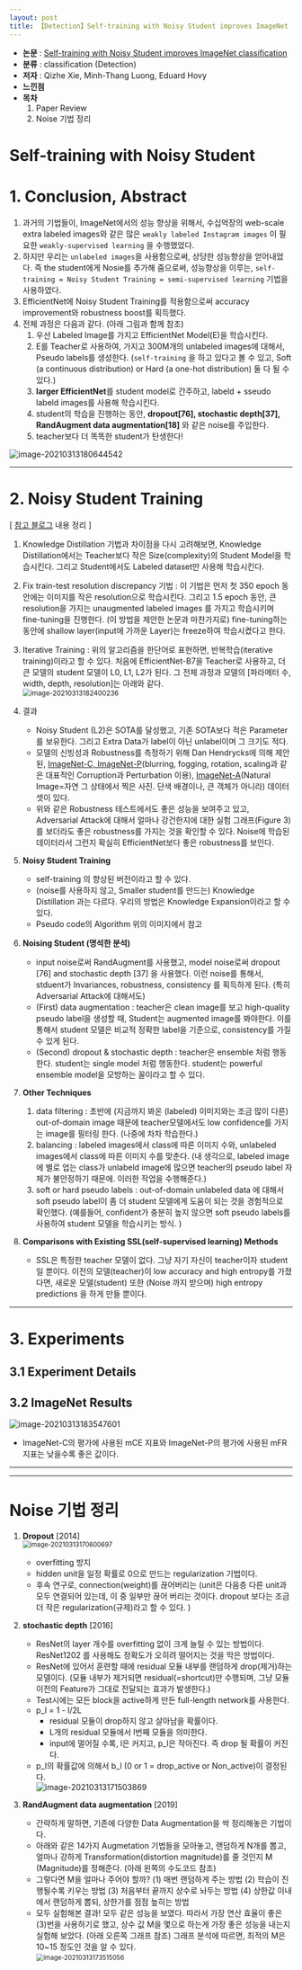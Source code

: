 ```yaml
---
layout: post
title: 【Detection】Self-training with Noisy Student improves ImageNet classification
---
```


- **논문** : [Self-training with Noisy Student improves ImageNet classification](https://arxiv.org/abs/1911.04252)
- **분류** : classification (Detection)
- **저자** : Qizhe Xie, Minh-Thang Luong, Eduard Hovy
- **느낀점** 
- **목차**
  1. Paper Review
  2. Noise 기법 정리



# Self-training with Noisy Student

# 1. Conclusion, Abstract

1. 과거의 기법들이, ImageNet에서의 성능 향상을 위해서, 수십억장의 web-scale extra labeled images와 같은 많은 `weakly labeled Instagram images` 이 필요한 `weakly-supervised learning` 을 수행했었다.
2. 하지만 우리는 `unlabeled images`을 사용함으로써, 상당한 성능향상을 얻어내었다. 즉 the student에게 Nosie를 추가해 줌으로써, 성능향상을 이루는, `self-training = Noisy Student Training = semi-supervised learning` 기법을 사용하였다. 
3. EfficientNet에 Noisy Student Training를 적용함으로써 accuracy improvement와 robustness boost를 획득했다. 
4. 전체 과정은 다음과 같다. (아래 그림과 함께 참조)
   1. 우선 Labeled Image를 가지고 EfficientNet Model(E)을 학습시킨다. 
   2. E를 Teacher로 사용하여, 가지고 300M개의 unlabeled images에 대해서, Pseudo labels를 생성한다. (`self-training` 을 하고 있다고 볼 수 있고, Soft (a continuous distribution) or Hard (a one-hot distribution) 둘 다 될 수 있다.)
   4. **larger EfficientNet**를 student model로 간주하고, labeld + sseudo labeld images를 사용해 학습시킨다. 
   5. student의 학습을 진행하는 동안, **dropout[76], stochastic depth[37], RandAugment data augmentation[18]** 와 같은 noise를 주입한다. 
   6. teacher보다 더 똑똑한 student가 탄생한다!

![image-20210313180644542](https://github.com/junha1125/Imgaes_For_GitBlog/blob/master/Typora/image-20210313180644542.png?raw=tru)



---

# 2. Noisy Student Training

\[ [참고 블로그](https://hoya012.github.io/blog/Self-training-with-Noisy-Student-improves-ImageNet-classification-Review/) 내용 정리 \]

1. Knowledge Distillation 기법과 차이점을 다시 고려해보면, Knowledge Distillation에서는 Teacher보다 작은 Size(complexity)의 Student Model을 학습시킨다. 그리고 Student에서도 Labeled dataset만 사용해 학습시킨다.
2. Fix train-test resolution discrepancy 기법 : 이 기법은 먼저 첫 350 epoch 동안에는 이미지를 작은 resolution으로 학습시킨다. 그리고 1.5 epoch 동안, 큰 resolution을 가지는 unaugmented labeled images 를 가지고 학습시키며 fine-tuning을 진행한다. (이 방법을 제안한 논문과 마찬가지로) fine-tuning하는 동안에 shallow layer(input에 가까운 Layer)는 freeze하여 학습시켰다고 한다.
3. Iterative Training : 위의 알고리즘을 한단어로 표현하면, 반복학습(iterative training)이라고 할 수 있다. 처음에 EfficientNet-B7을 Teacher로 사용하고, 더 큰 모델의 student 모델이 L0, L1, L2가 된다. 그 전체 과정과 모델의 [파라메터 수, width, depth, resolution]는 아래와 같다.    
   <img src="https://github.com/junha1125/Imgaes_For_GitBlog/blob/master/Typora/image-20210313182400236.png?raw=tru" alt="image-20210313182400236" style="zoom:85%;" />
4. 결과 
   - Noisy Student (L2)은 SOTA를 달성했고, 기존 SOTA보다 적은 Parameter를 보유한다. 그리고 Extra Data가 label이 아닌 unlabel이며 그 크기도 적다.
   - 모델의 신빙성과 Robustness를 측정하기 위해 Dan Hendrycks에 의해 제안된, [ImageNet-C, ImageNet-P](https://arxiv.org/pdf/1903.12261.pdf)(blurring, fogging, rotation, scaling과 같은 대표적인 Corruption과 Perturbation 이용), [ImageNet-A](https://arxiv.org/pdf/1907.07174.pdf)(Natural Image=자연 그 상태에서 찍은 사진. 단색 배경이나, 큰 객체가 아니라) 데이터 셋이 있다.   
   - 위와 같은 Robustness 테스트에서도 좋은 성능을 보여주고 있고,  Adversarial Attack에 대해서 얼마나 강건한지에 대한 실험 그래프(Figure 3)를 보더라도 좋은 robustness를 가지는 것을 확인할 수 있다. Noise에 학습된 데이터라서 그런지 확실히 EfficientNet보다 좋은 robustness를 보인다.

1. **Noisy Student Training**
   - self-training 의 향상된 버전이라고 할 수 있다.
   - (noise를 사용하지 않고, Smaller student를 만드는) Knowledge Distillation 과는 다르다. 우리의 방법은 Knowledge Expansion이라고 할 수 있다.
   - Pseudo code의 Algorithm 위의 이미지에서 참고
6. **Noising Student (명석한 분석)**
   - input noise로써 RandAugment를 사용했고, model noise로써 dropout [76] and stochastic depth [37] 을 사용했다. 이런 noise를 통해서, stduent가 Invariances, robustness, consistency 를 획득하게 된다. (특히 Adversarial Attack에 대해서도)
   - (First) data augmentation : teacher은 clean image를 보고 high-quality pseudo label을 생성할 때, Student는 augmented image를 봐야한다. 이를 통해서 student 모델은 비교적 정확한 label을 기준으로,  consistency를 가질 수 있게 된다. 
   - (Second) dropout & stochastic depth : teacher은 ensemble 처럼 행동한다. student는 single model 처럼 행동한다. student는 powerful ensemble model을 모방하는 꼴이라고 할 수 있다.
3. **Other Techniques**
   1. data filtering : 초반에 (지금까지 봐온 (labeled) 이미지와는 조금 많이 다른) out-of-domain image 때문에 teacher모델에서도 low confidence를 가지는 image를 필터링 한다. (나중에 차차 학습한다.)
   2. balancing : labeled images에서 class에 따른 이미지 수와, unlabeled images에서 class에 따른 이미지 수를 맞춘다. (내 생각으로, labeled image에 별로 업는 class가 unlabeld image에 많으면 teacher의 pseudo label 자체가 불안정하기 때문에. 이러한 작업을 수행해준다.)
   3. soft or hard pseudo labels : out-of-domain unlabeled data 에 대해서 soft pseudo label이 좀 더 student 모델에게 도움이 되는 것을 경험적으로 확인했다. (예를들어, confident가 충분히 높지 않으면 soft pseudo labels를 사용하여 student 모델을 학습시키는 방식. ) 
4. **Comparisons with Existing SSL(self-supervised learning) Methods**
   - SSL은 특정한 teacher 모델이 없다. 그냥 자기 자신이 teacher이자 student일 뿐이다. 이전의 모델(teacher)이  low accuracy and high entropy를 가졌다면, 새로운 모델(student) 또한 (Noise 까지 받으며) high entropy predictions 을 하게 만들 뿐이다.



---

# 3. Experiments

## 3.1 Experiment Details



## 3.2 ImageNet Results

![image-20210313183547601](https://github.com/junha1125/Imgaes_For_GitBlog/blob/master/Typora/image-20210313183547601.png?raw=tru)

- ImageNet-C의 평가에 사용된 mCE 지표와 ImageNet-P의 평가에 사용된 mFR 지표는 낮을수록 좋은 값이다. 







---

---

# Noise 기법 정리

1. **Dropout** [2014]     
   <img src="https://github.com/junha1125/Imgaes_For_GitBlog/blob/master/Typora/image-20210313170600697.png?raw=tru" alt="image-20210313170600697" style="zoom: 80%;" />
   - overfitting 방지
   - hidden unit을 일정 확률로 0으로 만드는 regularization 기법이다. 
   - 후속 연구로, connection(weight)를 끊어버리는 (unit은 다음층 다른 unit과 모두 연결되어 있는데, 이 중 일부만 끊어 버리는 것이다. dropout 보다는 조금 더 작은 regularization(규제)라고 할 수 있다. )

2. **stochastic depth** [2016]
   - ResNet의 layer 개수를 overfitting 없이 크게 늘릴 수 있는 방법이다. ResNet1202 를 사용해도 정확도가 오히려 떨어지는 것을 막은 방법이다.
   - ResNet에 있어서 훈련할 때에 residual 모듈 내부를 랜덤하게 drop(제거)하는 모델이다. (모듈 내부가 제거되면 residual(=shortcut)만 수행되며, 그냥 모듈 이전의 Feature가 그대로 전달되는 효과가 발생한다.)
   - Test시에는 모든 block을 active하게 만든 full-length network를 사용한다.
   - p_l = 1 - l/2L 
     - residual 모듈이 drop하지 않고 살아남을 확률이다. 
     - L개의 residual 모듈에서 l번째 모듈을 의미한다. 
     - input에 멀어질 수록, l은 커지고, p_l은 작아진다. 즉 drop 될 확률이 커진다.
   - p_l의 확률값에 의해서 b_l (0 or 1 = drop_active or Non_active)이 결정된다.     
     ![image-20210313171503869](https://github.com/junha1125/Imgaes_For_GitBlog/blob/master/Typora/image-20210313171503869.png?raw=tru)

3. **RandAugment data augmentation** [2019]
   - 간략하게 말하면, 기존에 다양한 Data Augmentation을 싹 정리해놓은 기법이다. 
   - 아래와 같은 14가지 Augmetation 기법들을 모아놓고, 랜덤하게 N개를 뽑고, 얼마나 강하게 Transformation(distortion magnitude)를 줄 것인지 M (Magnitude)를 정해준다. (아래 왼쪽의 수도코드 참조)
   - 그렇다면 M을 얼마나 주어야 할까? (1) 매번 랜덤하게 주는 방법 (2) 학습이 진행될수록 키우는 방법 (3) 처음부터 끝까지 상수로 놔두는 방법 (4) 상한값 이내에서 랜덤하게 뽑되, 상한가를 점점 높히는 방법
   - 모두 실험해본 결과! 모두 같은 성능을 보였다. 따라서 가장 연산 효율이 좋은 (3)번을 사용하기로 했고, 상수 값 M을 몇으로 하는게 가장 좋은 성능을 내는지 실험해 보았다. (아래 오른쪽 그래프 참조) 그래프 분석에 따르면, 최적의 M은 10~15 정도인 것을 알 수 있다.  
     <img src="https://github.com/junha1125/Imgaes_For_GitBlog/blob/master/Typora/image-20210313173515056.png?raw=tru" alt="image-20210313173515056" style="zoom:80%;" />   